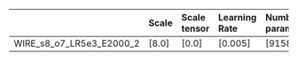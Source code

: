 |                          | Scale   | Scale tensor   | Learning Rate   | Number of parameters   | Best PSNR            |
|:-------------------------|:--------|:---------------|:----------------|:-----------------------|:---------------------|
| WIRE_s8_o7_LR5e3_E2000_2 | [8.0]   | [0.0]          | [0.005]         | [91587]                | [29.703896045684814] |